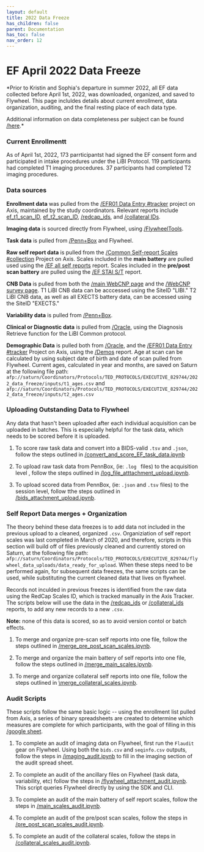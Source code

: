 ```yaml
---
layout: default
title: 2022 Data Freeze
has_children: false
parent: Documentation
has_toc: false
nav_order: 12
--- 
```


# EF April 2022 Data Freeze 
*Prior to Kristin and Sophia's departure in summer 2022, all EF data collected before April 1st, 2022, was downloaded, organized, and saved to Flywheel. This page incluldes details about current enrollment, data organization, auditing, and the final resting place of each data type.

Additional information on data completeness per subject can be found [/here](https://docs.google.com/spreadsheets/d/1DYNd1Qj7Q0s9rEqe1_ezLQwNYcPN44cORnge3UAhqF0/edit#gid=794691291).*

### Current Enrollmentt 
As of April 1st, 2022, 173 parrticipantst had signed the EF consent form and participated in intake procedures under the LiBI Protocol. 119 participants had completed T1 imaging procedures. 37 participants had completed T2 imaging procedures. 

### Data sources 
**Enrollment data** was pulled from the [/EFR01 Data Entry #tracker](https://axis.med.upenn.edu/redcap_v10.3.7/DataEntry/record_status_dashboard.php?pid=378) project on Axis, maintained by the study coordinators. Relevant reports include [ef_t1_scan_ID](https://axis.med.upenn.edu/redcap_v10.3.7/DataExport/index.php?pid=378&report_id=2258), [ef_t2_scan_ID](https://axis.med.upenn.edu/redcap_v10.3.7/DataExport/index.php?pid=378&report_id=2597), [/redcap_ids](https://axis.med.upenn.edu/redcap_v10.3.7/DataExport/index.php?pid=378&report_id=2598), and [/collateral IDs](https://axis.med.upenn.edu/redcap_v10.3.7/DataExport/index.php?pid=378&report_id=1362). 

**Imaging data** is sourced directly from Flywheel, using [/FlywheelTools](https://fw-heudiconv.readthedocs.io/en/latest/). 

**Task data** is pulled from [/Penn+Box](https://upenn.app.box.com/folder/141611592732) and Flywheel. 

**Raw self report data** is pulled from the [/Common Self-report Scales #collection](https://axis.med.upenn.edu/redcap_v10.3.7/index.php?pid=191) Project on Axis. Scales included in the **main battery** are pulled used  using the [/EF all self reports](https://axis.med.upenn.edu/redcap_v10.3.7/DataExport/index.php?pid=191&report_id=1318) report. Scales included in the **pre/post scan battery** are pulled using the [/EF STAI S/T](https://axis.med.upenn.edu/redcap_v10.3.7/DataExport/index.php?pid=191&report_id=1331) report. 

**CNB Data** is pulled from both the [/main WebCNP page](https://webcnp.med.upenn.edu/) and the [/WebCNP survey page](https://webcnp.med.upenn.edu/surveys/). T1 LiBI CNB data can be acccessed using the SiteID "LIBI." T2 LiBI CNB data, as well as all EXECTS battery data, can be accessed using the SiteID "EXECTS." 

**Variability data** is pulled from [/Penn+Box](https://upenn.app.box.com/folder/141610624437). 

**Clinical or Diagnostic data** is pulled from [/Oracle](https://bbldm.pmacs.upenn.edu/), using the Diagnosis Retrieve function for the LiBI Common protocol. 

**Demographic Data** is pulled both from [/Oracle](https://bbldm.pmacs.upenn.edu/), and the [/EFR01 Data Entry #tracker](https://axis.med.upenn.edu/redcap_v10.3.7/DataEntry/record_status_dashboard.php?pid=378) Project on Axis, using the [/Demos](https://axis.med.upenn.edu/redcap_v10.3.7/DataExport/index.php?pid=378&report_id=1361) report. Age at scan can be calculated by using subject date of birth and date of scan pulled from Flywheel. Current ages, calculated in year and months, are saved on Saturn at the following file path: `afp://saturn/Coordinators/Protocols/TED_PROTOCOLS/EXECUTIVE_829744/2022_data_freeze/inputs/t1_ages.csv` and `afp://saturn/Coordinators/Protocols/TED_PROTOCOLS/EXECUTIVE_829744/2022_data_freeze/inputs/t2_ages.csv`

### Uploading Outstanding Data to Flywheel 
Any data that hasn't been uploaded after each individual acquisition can be uploaded in batches. This is especially helpful for the task data, which needs to be scored before it is uploaded. 

1. To score raw task data and convert into a BIDS-valid `.tsv` and `.json`, follow the steps outlined in [/convert_and_score_EF_task_data.ipynb](https://github.com/PennLINC/executivefunction/blob/master/datafreeze_notebooks/convert_and_score_EF_task_data.ipynb) 

2. To upload raw task data from PennBox, (ie: `.log ` files) to the acquisition level , follow the steps outlined in [/log_file_atttachment_upload.ipynb](https://github.com/PennLINC/executivefunction/blob/master/datafreeze_notebooks/log_file_attachment_upload.ipynb). 

3. To upload scored data from PennBox, (ie: `.json` and `.tsv` files) to the session level, follow tthe steps outlined in [/bids_attachment_upload.ipynb](https://github.com/PennLINC/executivefunction/blob/master/datafreeze_notebooks/bids_attachment_upload.ipynb). 

### Self Report Data merges + Organization
The theory behind these data freezes is to add data not included in the previous upload to a cleaned, organized `.csv`. Organiziation of self report scales was last completed in March of 2020, and therefore, scripts in this section will build off of files previously cleaned and currently stored on Saturn, at the following file path: `afp://saturn/Coordinators/Protocols/TED_PROTOCOLS/EXECUTIVE_829744/flywheel_data_uploads/data_ready_for_upload`. When these steps need to be performed again, for subsequent data freezes, the same scripts can be used, while substituting the current cleaned data that lives on flywheel. 

Records not inculded in previous freezes is identified from the raw data using the RedCap Scales ID, which is tracked manually in the Axis Tracker. The scripts below will use the data in the [/redcap_ids](https://axis.med.upenn.edu/redcap_v10.3.7/DataExport/index.php?pid=378&report_id=2598) or [/collateral_ids](https://axis.med.upenn.edu/redcap_v10.3.7/DataExport/index.php?pid=378&report_id=1362) reports, to add any new records to a new `.csv`. 

**Note:** none of this data is scored, so as to avoid version contol or batch effects. 

1. To merge and organize pre-scan self reports into one file, follow the steps outlined in [/merge_pre_post_scan_scales.ipynb](https://github.com/PennLINC/executivefunction/blob/master/datafreeze_notebooks/merge_pre_post_scan_scales.ipynb). 

2. To merge and organize the main battery of self reports into one file, follow the steps outlined in [/merge_main_scales.ipynb](https://github.com/PennLINC/executivefunction/blob/master/datafreeze_notebooks/merge_main_scales.ipynb). 

3. To merge and organize collateral self reports into one file, follow the steps outlined in [\merge_collateral_scales.ipynb](https://github.com/PennLINC/executivefunction/blob/master/datafreeze_notebooks/merge_collateral_scales.ipynb).

### Audit Scripts
These scripts follow the same basic logic -- using the enrollment list pulled from Axis, a series of binary spreadsheets are created to determine which measures are complete for which participants, with the goal of filling in this [/google sheet](https://docs.google.com/spreadsheets/d/1DYNd1Qj7Q0s9rEqe1_ezLQwNYcPN44cORnge3UAhqF0/edit#gid=794691291). 

1. To complete an audit of imaging data on Flywheel, first run the `Flaudit` gear on Flywheel. Using both the `bids.csv` and `seqinfo.csv` outputs, follow the steps in [/imaging_audit.ipynb](https://github.com/PennLINC/executivefunction/blob/master/datafreeze_notebooks/imaging_audit.ipynb) to fill in the imaging section of the audit spread sheet. 

2. To complete an audit of the ancillary files on Flywheel (task data, variability, etc) follow the steps in [/flywheel_attachment_audit.ipynb](https://github.com/PennLINC/executivefunction/blob/master/datafreeze_notebooks/flywheel_attachment_audit.ipynb). This script queries Flywheel directly by using the SDK and CLI. 

3. To complete an audit of the main battery of self report scales, follow the steps in [/main_scales_audit.ipynb](https://github.com/PennLINC/executivefunction/blob/master/datafreeze_notebooks/main_scales_audit.ipynb). 

4. To complete an audit of the pre/post scan scales, follow the steps in [/pre_post_scan_scales_audit.ipynb](https://github.com/PennLINC/executivefunction/blob/master/datafreeze_notebooks/pre_post_scan_scales_audit.ipynb).

5. To complete an audit of the collateral scales, follow the steps in [/collateral_scales_audit.ipynb](https://github.com/PennLINC/executivefunction/blob/master/datafreeze_notebooks/collateral_scales_audit.ipynb).